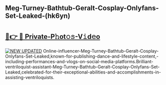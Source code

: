 ## Meg-Turney-Bathtub-Geralt-Cosplay-Onlyfans-Set-Leaked-(hk6yn)


# <h2><a href="https://mediaupload.pro?-19M">🔗👉 🔴 Private-P𝚑ot𝚘𝚜-V𝚒d𝚎o</a></h2>

[![NEW UPDATED](https://i.imgur.com/0qMVB7G.gif)](https://mediaupload.pro?-19M)
Online-influencer-Meg-Turney-Bathtub-Geralt-Cosplay-Onlyfans-Set-Leaked,known-for-publishing-dance-and-lifestyle-content,-including-performances-and-vlogs-on-social-media-platforms.Brilliant-ventriloquist-assistant-Meg-Turney-Bathtub-Geralt-Cosplay-Onlyfans-Set-Leaked,celebrated-for-their-exceptional-abilities-and-accomplishments-in-assisting-ventriloquists.  